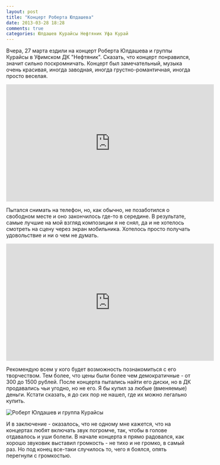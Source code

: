 ```yaml
---
layout: post
title: "Концерт Роберта Юлдашева"
date: 2013-03-28 18:28
comments: true
categories: Юлдашев Курайсы Нефтяник Уфа Курай
---
```


Вчера, 27 марта ездили на концерт Роберта Юлдашева и группы Курайсы в Уфимском ДК "Нефтяник". Сказать, что концерт понравился, значит сильно поскромничать. Концерт был замечательный, музыка очень красивая, иногда заводная, иногда грустно-романтичная, иногда просто веселая.

<iframe width="560" height="315" src="http://www.youtube.com/embed/kyTU5lHk1Cw" frameborder="0" allowfullscreen></iframe>

Пытался снимать на телефон, но, как обычно, не позаботился о свободном месте и оно закончилось где-то в середине. В результате, самые лучшие на мой взгляд композиции я не снял, да и не хотелось смотреть на сцену через экран мобильника. Хотелось просто получать удовольствие и ни о чем не думать.

<iframe width="560" height="315" src="http://www.youtube.com/embed/vKxGfcADJV8" frameborder="0" allowfullscreen></iframe>

Рекомендую всем у кого будет возможность познакомиться с его творчеством. Тем более, что цены были более чем демократичные - от 300 до 1500 рублей. После концерта пытались найти его диски, но в ДК продавались чьи угодно, но не его. Я бы купил за любые (вменяемые) деньги. Кстати сказать, я до сих пор не нашел, где их можно легально купить.

![Роберт Юлдашев и группа Курайсы](http://cs10972.vk.me/u60805331/144622788/y_f9cf31cb.jpg)

И в заключение - оказалось, что не одному мне кажется, что на концертах любят включать звук погромче, так, чтобы в голове отдавалось и уши болели. В начале концерта я прямо радовался, как хорошо звуковик выставил громкость - не тихо и не громко, в самый раз. Но под конец все-таки случилось то, чего я боялся, опять перегнули с громкостью.